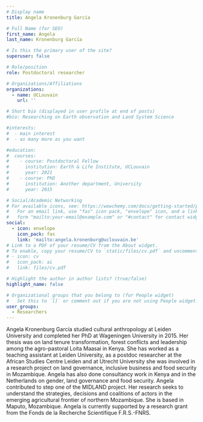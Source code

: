 ```yaml
---
# Display name
title: Angela Kronenburg García

# Full Name (for SEO)
first_name: Angela 
last_name: Kronenburg García

# Is this the primary user of the site?
superuser: false

# Role/position
role: Postdoctoral researcher

# Organizations/Affiliations
organizations:
  - name: UCLouvain
    url: ''

# Short bio (displayed in user profile at end of posts)
#bio: Researching on Earth observation and Land System Science

#interests:
#  - main interest
#  - as many more as you want

#education:
#  courses:
#    - course: Postdoctoral Fellow 
#      institution: Earth & Life Institute, UCLouvain
#      year: 2021
#    - course: PhD 
#      institution: Another department, University
#      year: 2015

# Social/Academic Networking
# For available icons, see: https://wowchemy.com/docs/getting-started/page-builder/#icons
#   For an email link, use "fas" icon pack, "envelope" icon, and a link in the
#   form "mailto:your-email@example.com" or "#contact" for contact widget.
social:
  - icon: envelope
    icon_pack: fas
    link: 'mailto:angela.kronenburg@uclouvain.be'
# Link to a PDF of your resume/CV from the About widget.
# To enable, copy your resume/CV to `static/files/cv.pdf` and uncomment the lines below.
# - icon: cv
#   icon_pack: ai
#   link: files/cv.pdf

# Highlight the author in author lists? (true/false)
highlight_name: false

# Organizational groups that you belong to (for People widget)
#   Set this to `[]` or comment out if you are not using People widget.
user_groups:
  - Researchers
---
```


Angela Kronenburg García studied cultural anthropology at Leiden University and completed her PhD at Wageningen University in 2015. Her thesis was on land tenure transformation, forest conflicts and leadership among the agro-pastoral Loita Maasai in Kenya. She has worked as a teaching assistant at Leiden University, as a postdoc researcher at the African Studies Centre Leiden and at Utrecht University she was involved in a research project on land governance, inclusive business and food security in Mozambique. Angela has also done consultancy work in Kenya and in the Netherlands on gender, land governance and food security.
Angela contributed to step one of the MIDLAND project. Her research seeks to understand the strategies, decisions and coalitions of actors in the emerging agricultural frontier of northern Mozambique. She is based in Maputo, Mozambique. Angela is currently supported by a research grant from the Fonds de la Recherche Scientifique F.R.S.-FNRS. 
